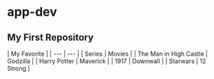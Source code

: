 # app-dev
My First Repository
---
| My Favorite | 
| --- | --- |
| Series | Movies | 
| The Man in High Castle | Godzilla |
| Harry Potter | Maverick |
| 1917 | Downwall | 
| Starwars | 12 Strong | 
